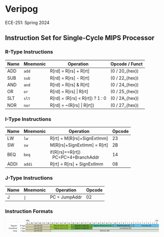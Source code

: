# Veripog

ECE-251: Spring 2024

## Instruction Set for Single-Cycle MIPS Processor

### R-Type Instructions

| Name | Mnemonic | Operation                       | Opcode / Funct  |
|------|----------|---------------------------------|-----------------|
| ADD  | `add`    | R[rd] = R[rs] + R[rt]           | \(0 / 20_{hex}\)|
| SUB  | `sub`    | R[rd] = R[rs] - R[rt]           | \(0 / 22_{hex}\)|
| AND  | `and`    | R[rd] = R[rs] & R[rt]           | \(0 / 24_{hex}\)|
| OR   | `or`     | R[rd] = R[rs] \| R[rt]          | \(0 / 25_{hex}\)|
| SLT  | `slt`    | R[rd] = (R[rs] < R[rt]) ? 1 : 0 | \(0 / 2A_{hex}\)|
| NOR  | `nor`    | R[rd] = ~(R[rs] \| R[rt])       | \(0 / 27_{hex}\)|

### I-Type Instructions

| Name   | Mnemonic | Operation                            | Opcode |
|--------|----------|--------------------------------------|--------|
| LW     | `lw`     | R[rt] = M[R[rs]+SignExtImm]          | 23     |
| SW     | `sw`     | M[R[rs]+SignExtImm] = R[rt]          | 2B     |
| BEQ    | `beq`    | if(R[rs]==R[rt]) <br>&nbsp; PC=PC+4+BranchAddr | 14     |
| ADDI   | `addi`   | R[rt] = R[rs] + SignExtImm           | 08     |

### J-Type Instructions

| Name | Mnemonic | Operation      | Opcode |
|------|----------|----------------|--------|
| J    | `j`      | PC = JumpAddr  | 02     |

### Instruction Formats

![Alt Text](images/instruction_format.png)
